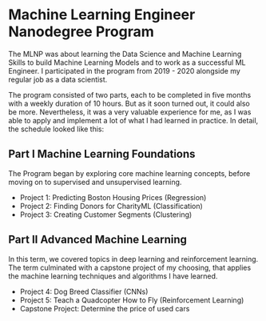 # Machine Learning Engineer Nanodegree Program
The MLNP was about learning the Data Science and Machine Learning Skills to build Machine Learning Models and to work as a successful ML Engineer. I participated in the program from 2019 - 2020 alongside my regular job as a data scientist. 

The program consisted of two parts, each to be completed in five months with a weekly duration of 10 hours. But as it soon turned out, it could also be more. Nevertheless, it was a very valuable experience for me, as I was able to apply and implement a lot of what I had learned in practice. In detail, the schedule looked like this:

## Part I Machine Learning Foundations
The Program began by exploring core machine learning concepts, before moving on to supervised and unsupervised learning.
- Project 1: Predicting Boston Housing Prices (Regression)
- Project 2: Finding Donors for CharityML (Classification)
- Project 3: Creating Customer Segments (Clustering)

## Part II Advanced Machine Learning
In this term, we covered topics in deep learning and reinforcement learning. The term culminated with a capstone project of my choosing, that applies the machine learning techniques and algorithms I have learned.
- Project 4: Dog Breed Classifier (CNNs)
- Project 5: Teach a Quadcopter How to Fly (Reinforcement Learning)
- Capstone Project: Determine the price of used cars
